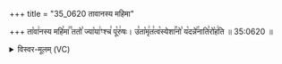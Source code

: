 +++
title = "35_0620 तावानस्य महिमा"

+++
ता꣡वा꣢नस्य महि꣣मा꣢꣫ ततो꣣ ज्या꣡या꣢ꣳश्च꣣ पू꣡रु꣢षः। उ꣣ता꣡मृ꣢त꣣त्व꣡स्येशा꣢꣯नो꣣ य꣡दन्ने꣢꣯नाति꣣रो꣡ह꣢ति ॥ 35:0620 ॥

<details><summary>विस्वर-मूलम् (VC)</summary>

तावानस्य महिमा ततो ज्यायाꣳश्च पूरुषः । उतामृतत्वस्येशानो यदन्नेनातिरोहति ॥६२०॥
</details>